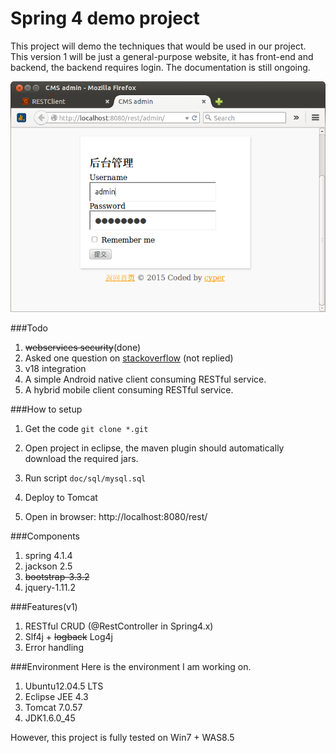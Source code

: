 # Spring 4 demo project
This project will demo the techniques that would be used in our project. This version 1 will be just a general-purpose website, it has front-end and backend, the backend requires login. The documentation is still ongoing.

![login page](doc/images/cms_login.png)

###Todo
1. ~~webservices security~~(done)
2. Asked one question on [stackoverflow](http://stackoverflow.com/questions/28413070/in-spring-mvc-4-1-is-there-any-nonresponsebody-to-return-a-normal-view) (not replied)
2. v18 integration
3. A simple Android native client consuming RESTful service.
4. A hybrid mobile client consuming RESTful service.

###How to setup
1. Get the code
`git clone *.git`

2. Open project in eclipse, the maven plugin should automatically download the required jars.

3. Run script `doc/sql/mysql.sql`
4. Deploy to Tomcat

5. Open in browser: http://localhost:8080/rest/

###Components
1. spring 4.1.4
2. jackson 2.5
1. ~~bootstrap-3.3.2~~
2. jquery-1.11.2

###Features(v1)
1. RESTful CRUD (@RestController in Spring4.x)
3. Slf4j + ~~logback~~ Log4j
4. Error handling

###Environment
Here is the environment I am working on.
1. Ubuntu12.04.5 LTS
2. Eclipse JEE 4.3
3. Tomcat 7.0.57
4. JDK1.6.0_45

However, this project is fully tested on Win7 + WAS8.5

